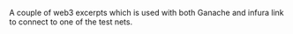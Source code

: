 A couple of web3 excerpts which is used with both Ganache and infura link to connect to one of the test nets.